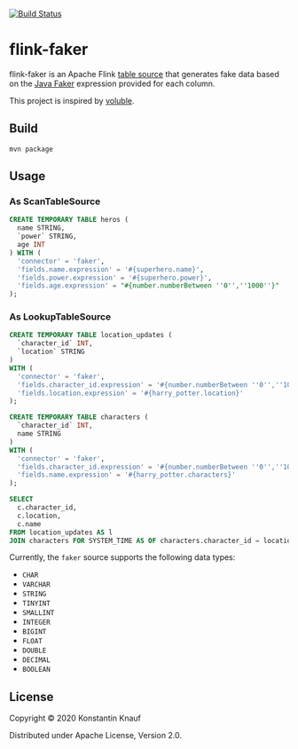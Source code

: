 [![Build Status](https://travis-ci.com/knaufk/flink-faker.svg?branch=master)](https://travis-ci.com/knaufk/flink-faker)

# flink-faker

flink-faker is an Apache Flink [table source](https://ci.apache.org/projects/flink/flink-docs-release-1.11/dev/table/connectors/) 
that generates fake data based on the [Java Faker](https://github.com/DiUS/java-faker) expression 
provided for each column.

This project is inspired by [voluble](https://github.com/MichaelDrogalis/voluble). 

## Build

```shell script
mvn package
```

## Usage

### As ScanTableSource

```sql
CREATE TEMPORARY TABLE heros (
  name STRING,
  `power` STRING, 
  age INT
) WITH (
  'connector' = 'faker', 
  'fields.name.expression' = '#{superhero.name}',
  'fields.power.expression' = '#{superhero.power}',
  'fields.age.expression' = "#{number.numberBetween ''0'',''1000''}"
);
```

### As LookupTableSource

```sql
CREATE TEMPORARY TABLE location_updates (
  `character_id` INT,
  `location` STRING
)
WITH (
  'connector' = 'faker', 
  'fields.character_id.expression' = '#{number.numberBetween ''0'',''100''}',
  'fields.location.expression' = '#{harry_potter.location}'
);

CREATE TEMPORARY TABLE characters (
  `character_id` INT,
  name STRING
)
WITH (
  'connector' = 'faker', 
  'fields.character_id.expression' = '#{number.numberBetween ''0'',''100''}',
  'fields.name.expression' = '#{harry_potter.characters}'
);

SELECT 
  c.character_id,
  c.location,
  c.name
FROM location_updates AS l
JOIN characters FOR SYSTEM_TIME AS OF characters.character_id = location_updates.character_id AS c;
```

Currently, the `faker` source supports the following data types:

* `CHAR` 
* `VARCHAR`
* `STRING`
* `TINYINT`
* `SMALLINT`
* `INTEGER`
* `BIGINT`
* `FLOAT`
* `DOUBLE`
* `DECIMAL`
* `BOOLEAN`

## License 

Copyright © 2020 Konstantin Knauf

Distributed under Apache License, Version 2.0. 

